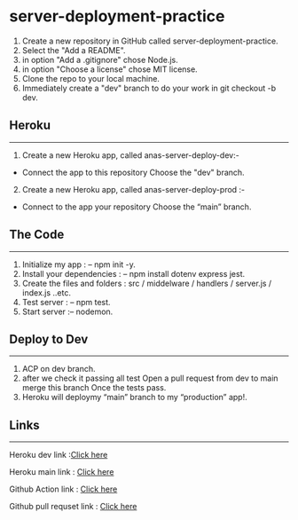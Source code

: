 # server-deployment-practice

1. Create a new repository in GitHub called server-deployment-practice.
2. Select the "Add a README".
3. in option "Add a .gitignore" chose Node.js.
4. in option "Choose a license" chose MIT license.
5. Clone the repo to your local machine.
6. Immediately create a "dev" branch to do your work in git checkout -b dev.

## Heroku

---

1. Create a new Heroku app, called anas-server-deploy-dev:-

- Connect the app to this repository Choose the "dev" branch.

2. Create a new Heroku app, called anas-server-deploy-prod :-

- Connect to the app your repository Choose the “main” branch.

## The Code

---

1. Initialize my app : – npm init -y.
2. Install your dependencies : – npm install dotenv express jest.
3. Create the files and folders : src / middelware / handlers / server.js / index.js ..etc.
4. Test server : – npm test.
5. Start server :– nodemon.

## Deploy to Dev

---

1. ACP on dev branch.
2. after we check it passing all test Open a pull request from dev to main merge this branch Once the tests pass.
3. Heroku will deploymy “main” branch to my “production” app!.

## Links

---

Heroku dev link :[Click here](https://dashboard.heroku.com/apps/anas-server-deploy-dev/deploy/github)

Heroku main link : [Click here](https://dashboard.heroku.com/apps/anas-server-deploy-prod)

Github Action link : [Click here](https://github.com/abuobaid9/server-deployment-practice/actions)

Github pull requset link : [Click here](https://github.com/abuobaid9/server-deployment-practice/pulls?q=is%3Apr+is%3Aclosed)